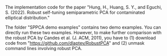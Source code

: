 The implementation code for the paper "Hung, H., Huang, S. Y., and Eguchi, S. (2022). Robust self-tuning semiparametric PCA for contaminated elliptical distribution." 

The folder "SPPCA demo examples" contains two demo examples. You can directly run these two examples. However, to make further comparison with the robust PCA by Candes et al. (J. ACM, 2011), you have to (1) download code from "https://github.com/dlaptev/RobustPCA" and (2) unmask command lines involving robust PCA.
